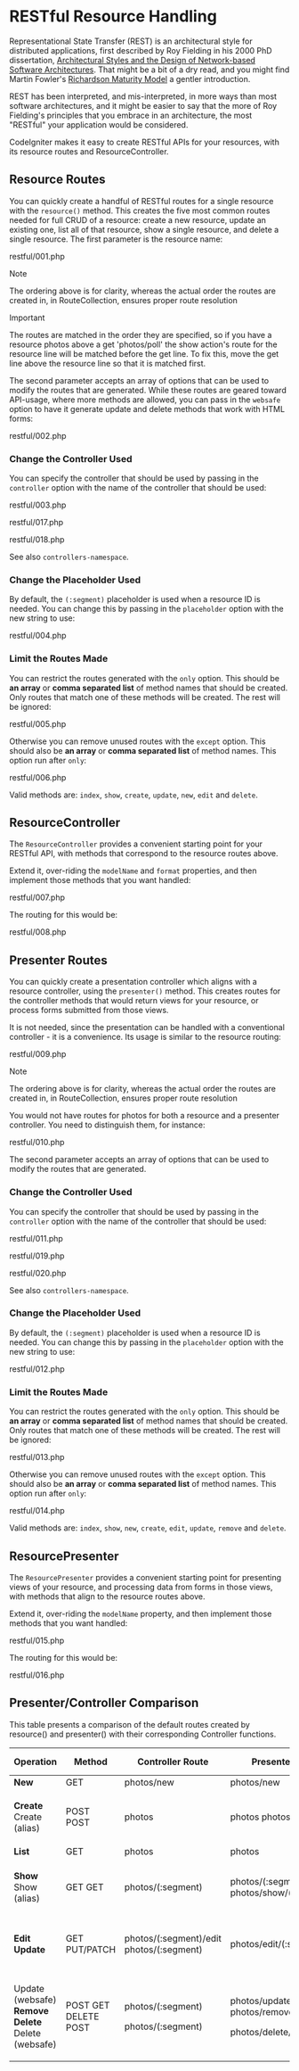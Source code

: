 # RESTful Resource Handling

<div class="contents" local="" depth="2">

</div>

Representational State Transfer (REST) is an architectural style for
distributed applications, first described by Roy Fielding in his 2000
PhD dissertation, [Architectural Styles and the Design of Network-based
Software
Architectures](https://www.ics.uci.edu/~fielding/pubs/dissertation/top.htm).
That might be a bit of a dry read, and you might find Martin Fowler's
[Richardson Maturity
Model](https://martinfowler.com/articles/richardsonMaturityModel.html) a
gentler introduction.

REST has been interpreted, and mis-interpreted, in more ways than most
software architectures, and it might be easier to say that the more of
Roy Fielding's principles that you embrace in an architecture, the most
"RESTful" your application would be considered.

CodeIgniter makes it easy to create RESTful APIs for your resources,
with its resource routes and
<span class="title-ref">ResourceController</span>.

## Resource Routes

You can quickly create a handful of RESTful routes for a single resource
with the `resource()` method. This creates the five most common routes
needed for full CRUD of a resource: create a new resource, update an
existing one, list all of that resource, show a single resource, and
delete a single resource. The first parameter is the resource name:

<div class="literalinclude">

restful/001.php

</div>

> [!NOTE]
> The ordering above is for clarity, whereas the actual order the routes
> are created in, in RouteCollection, ensures proper route resolution

> [!IMPORTANT]
> The routes are matched in the order they are specified, so if you have
> a resource photos above a get 'photos/poll' the show action's route
> for the resource line will be matched before the get line. To fix
> this, move the get line above the resource line so that it is matched
> first.

The second parameter accepts an array of options that can be used to
modify the routes that are generated. While these routes are geared
toward API-usage, where more methods are allowed, you can pass in the
`websafe` option to have it generate update and delete methods that work
with HTML forms:

<div class="literalinclude">

restful/002.php

</div>

### Change the Controller Used

You can specify the controller that should be used by passing in the
`controller` option with the name of the controller that should be used:

<div class="literalinclude">

restful/003.php

</div>

<div class="literalinclude">

restful/017.php

</div>

<div class="literalinclude">

restful/018.php

</div>

See also `controllers-namespace`.

### Change the Placeholder Used

By default, the `(:segment)` placeholder is used when a resource ID is
needed. You can change this by passing in the `placeholder` option with
the new string to use:

<div class="literalinclude">

restful/004.php

</div>

### Limit the Routes Made

You can restrict the routes generated with the `only` option. This
should be **an array** or **comma separated list** of method names that
should be created. Only routes that match one of these methods will be
created. The rest will be ignored:

<div class="literalinclude">

restful/005.php

</div>

Otherwise you can remove unused routes with the `except` option. This
should also be **an array** or **comma separated list** of method names.
This option run after `only`:

<div class="literalinclude">

restful/006.php

</div>

Valid methods are: `index`, `show`, `create`, `update`, `new`, `edit`
and `delete`.

## ResourceController

The `ResourceController` provides a convenient starting point for your
RESTful API, with methods that correspond to the resource routes above.

Extend it, over-riding the `modelName` and `format` properties, and then
implement those methods that you want handled:

<div class="literalinclude">

restful/007.php

</div>

The routing for this would be:

<div class="literalinclude">

restful/008.php

</div>

## Presenter Routes

You can quickly create a presentation controller which aligns with a
resource controller, using the `presenter()` method. This creates routes
for the controller methods that would return views for your resource, or
process forms submitted from those views.

It is not needed, since the presentation can be handled with a
conventional controller - it is a convenience. Its usage is similar to
the resource routing:

<div class="literalinclude">

restful/009.php

</div>

> [!NOTE]
> The ordering above is for clarity, whereas the actual order the routes
> are created in, in RouteCollection, ensures proper route resolution

You would not have routes for <span class="title-ref">photos</span> for
both a resource and a presenter controller. You need to distinguish
them, for instance:

<div class="literalinclude">

restful/010.php

</div>

The second parameter accepts an array of options that can be used to
modify the routes that are generated.

### Change the Controller Used

You can specify the controller that should be used by passing in the
`controller` option with the name of the controller that should be used:

<div class="literalinclude">

restful/011.php

</div>

<div class="literalinclude">

restful/019.php

</div>

<div class="literalinclude">

restful/020.php

</div>

See also `controllers-namespace`.

### Change the Placeholder Used

By default, the `(:segment)` placeholder is used when a resource ID is
needed. You can change this by passing in the `placeholder` option with
the new string to use:

<div class="literalinclude">

restful/012.php

</div>

### Limit the Routes Made

You can restrict the routes generated with the `only` option. This
should be **an array** or **comma separated list** of method names that
should be created. Only routes that match one of these methods will be
created. The rest will be ignored:

<div class="literalinclude">

restful/013.php

</div>

Otherwise you can remove unused routes with the `except` option. This
should also be **an array** or **comma separated list** of method names.
This option run after `only`:

<div class="literalinclude">

restful/014.php

</div>

Valid methods are: `index`, `show`, `new`, `create`, `edit`, `update`,
`remove` and `delete`.

## ResourcePresenter

The `ResourcePresenter` provides a convenient starting point for
presenting views of your resource, and processing data from forms in
those views, with methods that align to the resource routes above.

Extend it, over-riding the `modelName` property, and then implement
those methods that you want handled:

<div class="literalinclude">

restful/015.php

</div>

The routing for this would be:

<div class="literalinclude">

restful/016.php

</div>

## Presenter/Controller Comparison

This table presents a comparison of the default routes created by
<span class="title-ref">resource()</span> and
<span class="title-ref">presenter()</span> with their corresponding
Controller functions.

<table>
<thead>
<tr class="header">
<th>Operation</th>
<th>Method</th>
<th>Controller Route</th>
<th>Presenter Route</th>
<th>Controller Function</th>
<th>Presenter Function</th>
</tr>
</thead>
<tbody>
<tr class="odd">
<td><strong>New</strong></td>
<td>GET</td>
<td>photos/new</td>
<td>photos/new</td>
<td><code>new()</code></td>
<td><code>new()</code></td>
</tr>
<tr class="even">
<td><p><strong>Create</strong> Create (alias)</p></td>
<td><p>POST POST</p></td>
<td><p>photos</p></td>
<td><p>photos photos/create</p></td>
<td><p><code>create()</code></p></td>
<td><p><code>create()</code> <code>create()</code></p></td>
</tr>
<tr class="odd">
<td><strong>List</strong></td>
<td>GET</td>
<td>photos</td>
<td>photos</td>
<td><code>index()</code></td>
<td><code>index()</code></td>
</tr>
<tr class="even">
<td><p><strong>Show</strong> Show (alias)</p></td>
<td><p>GET GET</p></td>
<td><p>photos/(:segment)</p></td>
<td><p>photos/(:segment) photos/show/(:segment)</p></td>
<td><p><code>show($id = null)</code></p></td>
<td><p><code>show($id = null)</code>
<code>show($id = null)</code></p></td>
</tr>
<tr class="odd">
<td><p><strong>Edit</strong> <strong>Update</strong></p></td>
<td><p>GET PUT/PATCH</p></td>
<td><p>photos/(:segment)/edit photos/(:segment)</p></td>
<td><p>photos/edit/(:segment)</p></td>
<td><p><code>edit($id = null)</code>
<code>update($id = null)</code></p></td>
<td><p><code>edit($id = null)</code></p></td>
</tr>
<tr class="even">
<td><p>Update (websafe) <strong>Remove</strong> <strong>Delete</strong>
Delete (websafe)</p></td>
<td><p>POST GET DELETE POST</p></td>
<td><p>photos/(:segment)</p>
<p>photos/(:segment)</p></td>
<td><p>photos/update/(:segment) photos/remove/(:segment)</p>
<p>photos/delete/(:segment)</p></td>
<td><p><code>update($id = null)</code></p>
<p><code>delete($id = null)</code>
<code>delete($id = null)</code></p></td>
<td><p><code>update($id = null)</code>
<code>remove($id = null)</code></p>
<p><code>delete($id = null)</code></p></td>
</tr>
</tbody>
</table>
